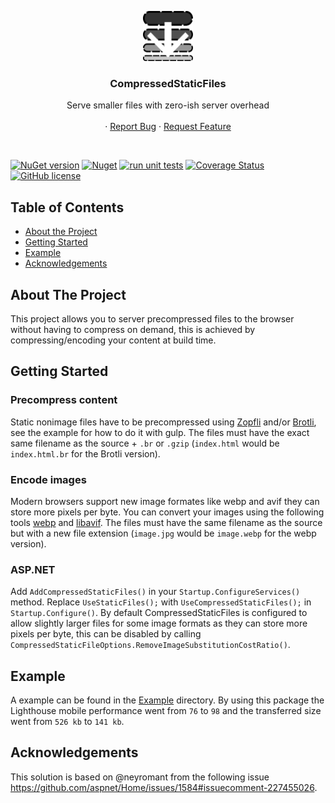 <p align="center">
  <a href="https://github.com/AnderssonPeter/CompressedStaticFiles">
    <img src="icon.svg" alt="Logo" width="80" height="80">
  </a>

  <h3 align="center">CompressedStaticFiles</h3>

  <p align="center">
    Serve smaller files with zero-ish server overhead
    <br />
    <br />
    ·
    <a href="https://github.com/AnderssonPeter/CompressedStaticFiles/issues">Report Bug</a>
    ·
    <a href="https://github.com/AnderssonPeter/CompressedStaticFiles/issues">Request Feature</a>
  </p>
</p>
<br />

[![NuGet version](https://badge.fury.io/nu/CompressedStaticFiles.svg)](https://www.nuget.org/packages/CompressedStaticFiles)
[![Nuget](https://img.shields.io/nuget/dt/CompressedStaticFiles)](https://www.nuget.org/packages/CompressedStaticFiles)
[![run unit tests](https://github.com/AnderssonPeter/CompressedStaticFiles/workflows/run%20unit%20tests/badge.svg)](https://github.com/AnderssonPeter/CompressedStaticFiles/actions?query=workflow%3A%22run+unit+tests%22)
[![Coverage Status](https://coveralls.io/repos/github/AnderssonPeter/CompressedStaticFiles/badge.svg)](https://coveralls.io/github/AnderssonPeter/CompressedStaticFiles)
[![GitHub license](https://img.shields.io/badge/license-Apache%202-blue.svg)](https://raw.githubusercontent.com/AnderssonPeter/CompressedStaticFiles/master/LICENSE)

## Table of Contents
* [About the Project](#about-the-project)
* [Getting Started](#getting-started)
* [Example](#example)
* [Acknowledgements](#acknowledgements)

## About The Project
This project allows you to server precompressed files to the browser without having to compress on demand, this is achieved by compressing/encoding your content at build time.

## Getting Started

### Precompress content
Static nonimage files have to be precompressed using [Zopfli](https://en.wikipedia.org/wiki/Zopfli) and/or [Brotli](https://en.wikipedia.org/wiki/Brotli), see the example for how to do it with gulp.
The files must have the exact same filename as the source + `.br` or `.gzip` (`index.html` would be `index.html.br` for the Brotli version).

### Encode images
Modern browsers support new image formates like webp and avif they can store more pixels per byte.
You can convert your images using the following tools [webp](https://developers.google.com/speed/webp/download) and [libavif](https://github.com/AOMediaCodec/libavif).
The files must have the same filename as the source but with a new file extension (`image.jpg` would be `image.webp` for the webp version).

### ASP.NET
Add `AddCompressedStaticFiles()` in your `Startup.ConfigureServices()` method.
Replace `UseStaticFiles();` with `UseCompressedStaticFiles();` in `Startup.Configure()`.
By default CompressedStaticFiles is configured to allow slightly larger files for some image formats as they can store more pixels per byte, this can be disabled by calling `CompressedStaticFileOptions.RemoveImageSubstitutionCostRatio()`.

## Example
A example can be found in the [Example](https://github.com/AnderssonPeter/CompressedStaticFiles/tree/master/Example) directory.
By using this package the Lighthouse mobile performance went from `76` to `98` and the transferred size went from `526 kb` to `141 kb`.

## Acknowledgements
This solution is based on @neyromant from the following issue https://github.com/aspnet/Home/issues/1584#issuecomment-227455026.
